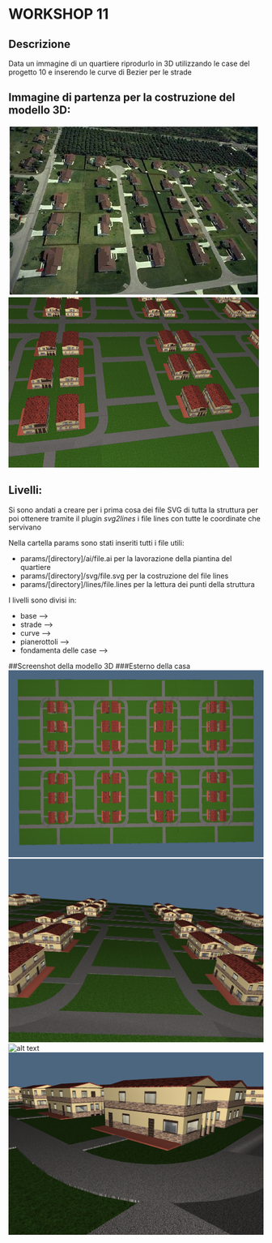 # WORKSHOP 11

## Descrizione
Data un immagine di un quartiere riprodurlo in 3D utilizzando le case del progetto 10 e inserendo le curve di Bezier per le strade

## Immagine di partenza per la costruzione del modello 3D:
![alt text](https://github.com/molinarap/ggpl/blob/master/2017-01-27/images/img.jpg "all")
![alt text](https://github.com/molinarap/ggpl/blob/master/2017-01-27/images/img0.png "all")

## Livelli:
Si sono andati a creare per i prima cosa dei file SVG di tutta la struttura per poi ottenere tramite il plugin *svg2lines* i file lines con tutte le coordinate che servivano

Nella cartella params sono stati inseriti tutti i file utili:
- params/[directory]/ai/file.ai per la lavorazione della piantina del quartiere
- params/[directory]/svg/file.svg per la costruzione del file lines
- params/[directory]/lines/file.lines per la lettura dei punti della struttura

I livelli sono divisi in:
- base --> 
- strade --> 
- curve --> 
- pianerottoli --> 
- fondamenta delle case --> 

##Screenshot della modello 3D
###Esterno della casa
![alt text](https://github.com/molinarap/ggpl/blob/master/2017-01-27/images/img2.png "all")
![alt text](https://github.com/molinarap/ggpl/blob/master/2017-01-27/images/img3.png "all")
![alt text](https://github.com/molinarap/ggpl/blob/master/2017-01-27/images/img4.png "all")
![alt text](https://github.com/molinarap/ggpl/blob/master/2017-01-27/images/img1.png "all")